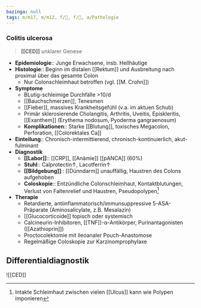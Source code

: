 ```yaml
---
bazinga: null
tags: m/m17, m/m12, f/💩, f/💉, a/Pathologie
---
```

### Colitis ulcerosa
> **[[CED]]** unklarer Genese
- **Epidemiologie**:: Junge Erwachsene, insb. Hellhäutige
- **Histologie**:: Beginn im distalen [[Rektum]] und Ausbreitung nach proximal über das gesamte Colon
	- Nur Colonschleimhaut betroffen (vgl. [[M. Crohn]])
- **Symptome**
	- BLutig-schleimige Durchfälle >10/d
	- [[Bauchschmerzen]], Tenesmen
	- [[Fieber]], massives Krankheitsgefühl (v.a. im aktuen Schub)
	- Primär sklerosierende Cholangitis, Arthritis, Uveitis, Episkleritis, [[Exanthem]] (Erythema nodosum, Pyoderma gangraenosum)
	- **Komplikationen**:: Starke [[Blutung]], toxisches Megacolon, Perforation, [[Colorektales Ca]]
- **Einteilung**:: Chronisch-intermittierend, chronisch-kontinuierlich, akut-fulminant
- **Diagnostik**
	- **[[Labor]]**:: [[CRP]], [[Anämie]] [[pANCA]] (60%)
	- **Stuhl**:: Calprotectin↑, Lacotferrin↑ 
	- **[[Bildgebung]]**:: [[Dünndarm]] unauffällig, Haustren des Colons aufgehoben
	- **Coloskopie**:: Entzündliche Colonschleimhaut, Kontaktblutungen, Verlust von Faltenrelief und Haustren, Pseudopolypen[^1]
- **Therapie**
	- Retardierte, antiinflammatorisch/immunsuppressive 5-ASA-Präparate (Aminosalicylate, z.B. Mesalazin)
	- [[Glucocorticoide]] topisch oder systemisch
	- Calcineurin-Inhibitoren, [[TNF]]-α-Antikörper, Purinantagonisten ([[Azathioprin]])
	- Proctocolektomie mit ileoanaler Pouch-Anastomose
	- Regelmäßige Coloskopie zur Karzinomprophylaxe

## Differentialdiagnostik
![[CED]]

[^1]: Intakte Schleimhaut zwischen vielen [[Ulcus]] kann wie Polypen imponieren